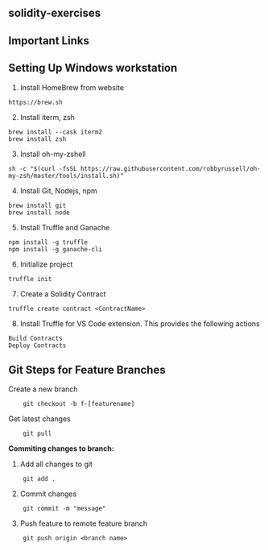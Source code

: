 ## solidity-exercises

## Important Links

## Setting Up Windows workstation


1. Install HomeBrew from website

``` 
https://brew.sh
```

2. Install iterm, zsh
```
brew install --cask iterm2
brew install zsh
```

3. Install oh-my-zshell

```
sh -c "$(curl -fsSL https://raw.githubusercontent.com/robbyrussell/oh-my-zsh/master/tools/install.sh)"
```

4. Install Git, Nodejs, npm
```
brew install git
brew install node
```

5. Install Truffle and Ganache
```
npm install -g truffle
npm install -g ganache-cli 
```
6. Initialize project
```
truffle init
```
7. Create a Solidity Contract
```
truffle create contract <ContractName>
```
8. Install Truffle for VS Code extension. This provides the following actions
```
Build Contracts
Deploy Contracts
```
##  Git Steps for Feature Branches

Create a new branch

```
    git checkout -b f-[featurename]
```

Get latest changes

```
    git pull
```

**Commiting changes to branch:**

1) Add all changes to git

```
    git add .
```

2) Commit changes

```
    git commit -m "message"
```

3) Push feature to remote feature branch

```
    git push origin <branch name>
```